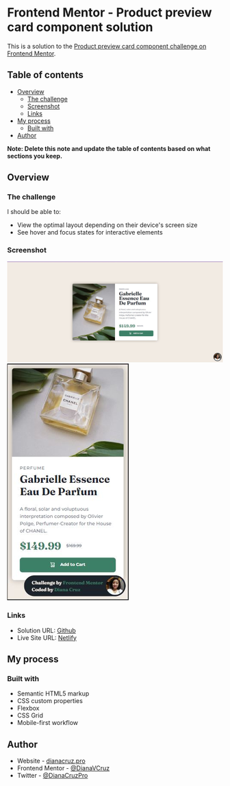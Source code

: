 # Frontend Mentor - Product preview card component solution

This is a solution to the [Product preview card component challenge on Frontend Mentor](https://www.frontendmentor.io/challenges/product-preview-card-component-GO7UmttRfa).

## Table of contents

- [Overview](#overview)
  - [The challenge](#the-challenge)
  - [Screenshot](#screenshot)
  - [Links](#links)
- [My process](#my-process)
  - [Built with](#built-with)
- [Author](#author)

**Note: Delete this note and update the table of contents based on what sections you keep.**

## Overview

### The challenge

I should be able to:

- View the optimal layout depending on their device's screen size
- See hover and focus states for interactive elements

### Screenshot

<img src="./images/desktop-design.jpg">
<img src="./images/mobile-design.jpg">


### Links

- Solution URL: [Github](https://github.com/dianacruzpro/product-preview-component-fm/)
- Live Site URL: [Netlify](https://product-review-component-fm.netlify.app/)

## My process

### Built with

- Semantic HTML5 markup
- CSS custom properties
- Flexbox
- CSS Grid
- Mobile-first workflow

## Author

- Website - [dianacruz.pro](https://dianacruz.pro)
- Frontend Mentor - [@DianaVCruz](https://www.frontendmentor.io/profile/DianaVCruz)
- Twitter - [@DianaCruzPro](https://www.twitter.com/DianaCruzPro)

